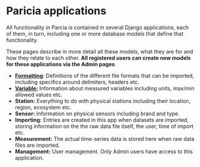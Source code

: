 # Paricia applications

All functionality in Parcia is contained in several Django applications, each of them, in turn, including one or more database models that define that functionality.

These pages describe in more detail all these models, what they are for and how they relate to each other. **All registered users can create new models for these applications via the Admin pages**.

- [**Formatting**](formatting.md): Definitions of the different file formats that can be imported, including specifics around delimiters, headers etc.
- [**Variable:**](variable.md) Information about measured variables including units, max/min allowed values etc.
- **Station:** Everything to do with physical stations including their location, region, ecosystem etc.
- **Sensor:** Information on physical sensors including brand and type.
- **Importing:** Entries are created in this app when datasets are imported, storing information on the the raw data file itself, the user, time of import etc.
- **Measurement:** The actual time-series data is stored here when raw data files are imported.
- **Management:** User management. Only Admin users have access to this application.
